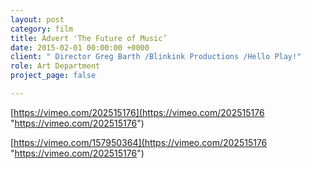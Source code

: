 ```yaml
---
layout: post
category: film
title: Advert 'The Future of Music’
date: 2015-02-01 00:00:00 +0000
client: " Director Greg Barth /Blinkink Productions /Hello Play!"
role: Art Department
project_page: false

---
```

[https://vimeo.com/202515176](https://vimeo.com/202515176 "https://vimeo.com/202515176")

[https://vimeo.com/157950364](https://vimeo.com/202515176 "https://vimeo.com/202515176")